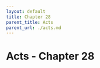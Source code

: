 ```yaml
---
layout: default
title: Chapter 28
parent_title: Acts
parent_url: ./acts.md
---
```


# Acts - Chapter 28
